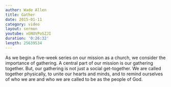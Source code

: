 ```yaml
---
author: Wade Allen
title: Gather
date: 2015-01-11
category: video
layout: sermon
youtube: xGNUVPoSZJI
duration: '0:26:32'
length: 25639534
---
```


As we begin a five-week series on our mission as a church, we consider the importance of gathering. A central part of our mission is our gathering together. But, our gathering is not just a social get-together. We are called together physically, to unite our hearts and minds, and to remind ourselves of who we are and who we are called to be as the people of God.
